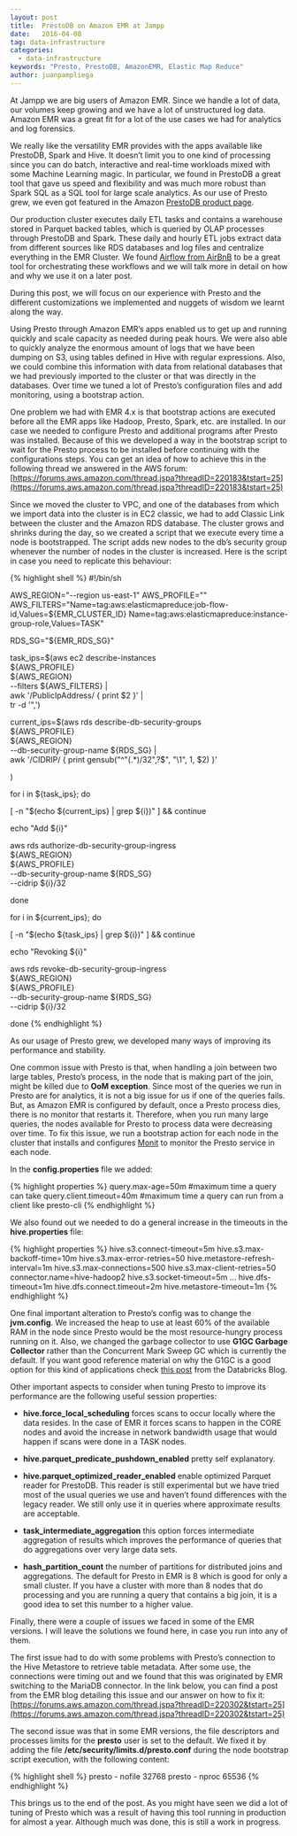 ```yaml
---
layout: post
title:  PrestoDB on Amazon EMR at Jampp
date:   2016-04-08
tag: data-infrastructure
categories:
  - data-infrastructure
keywords: "Presto, PrestoDB, AmazonEMR, Elastic Map Reduce"
author: juanpampliega
---
```


<!--excerpt.start-->
At Jampp we are big users of Amazon EMR. Since we handle a lot of data, our volumes keep growing and we have a lot of unstructured log data. Amazon EMR was a great fit for a lot of the use cases we had for analytics and log forensics.
<!--excerpt.end-->

We really like the versatility EMR provides with the 
apps available like PrestoDB, Spark and  Hive. It doesn’t limit you to one kind of processing since you can do batch, interactive and real-time workloads mixed with some Machine Learning magic. In particular, we found in PrestoDB a great tool that gave us speed and flexibility and was much more robust than Spark SQL as a SQL tool for large scale analytics. As our use of Presto grew, we even got featured in the Amazon [PrestoDB product page](https://aws.amazon.com/elasticmapreduce/details/presto/).

Our production cluster executes daily ETL tasks and contains a warehouse stored in Parquet backed tables, which is queried by OLAP processes through PrestoDB and Spark. These daily and hourly ETL jobs extract data from different sources like RDS databases and log files and centralize everything in the EMR Cluster. We found <a href="https://github.com/airbnb/airflow" target="_blank">Airflow from AirBnB</a> to be a great tool for orchestrating these workflows and we will talk more in detail on how and why we use it on a later post.

During this post, we will focus on our experience with Presto and the different customizations we implemented and nuggets of wisdom we learnt along the way.

Using Presto through Amazon EMR’s apps enabled us to get up and running quickly and scale capacity as needed during peak hours. We were also able to quickly analyze the enormous amount of logs that we have been dumping on S3, using tables defined in Hive with regular expressions. Also, we could combine this information with data from relational databases that we had previously imported to the cluster or that was directly in the databases. Over time we tuned a lot of Presto’s configuration files and add monitoring, using a bootstrap action.

One problem we had with EMR 4.x is that bootstrap actions are executed before all the EMR apps like Hadoop, Presto, Spark, etc. are installed. In our case we needed to configure Presto and additional programs after Presto was installed. Because of this we developed a way in the bootstrap script to wait for the Presto process to be installed before continuing with the configurations steps. You can get an idea of how to achieve this in the following thread we answered in the AWS forum:
[https://forums.aws.amazon.com/thread.jspa?threadID=220183&tstart=25](https://forums.aws.amazon.com/thread.jspa?threadID=220183&tstart=25)

Since we moved the cluster to VPC, and one of the databases from which we import data into the cluster is in EC2 classic, we had to add Classic Link between the cluster and the Amazon RDS database. The cluster grows and shrinks during the day, so we  created a script that we execute every time a node is bootstrapped. The script adds new nodes to the db’s security group whenever the number of nodes in the cluster is increased. Here is the script in case you need to replicate this behaviour:

{% highlight shell %}
#!/bin/sh

AWS_REGION="--region us-east-1"
AWS_PROFILE=""
AWS_FILTERS="Name=tag:aws:elasticmapreduce:job-flow-id,Values=${EMR_CLUSTER_ID} Name=tag:aws:elasticmapreduce:instance-group-role,Values=TASK"

RDS_SG="${EMR_RDS_SG}"

task_ips=$(aws ec2 describe-instances \
    ${AWS_PROFILE} \
    ${AWS_REGION} \
    --filters ${AWS_FILTERS} |\
  awk '/PublicIpAddress/ { print $2 }' |\
  tr -d '",')

current_ips=$(aws rds describe-db-security-groups \
    ${AWS_PROFILE} \
    ${AWS_REGION} \
    --db-security-group-name ${RDS_SG} |\
  awk '/CIDRIP/ { print gensub("^\"(.*)/32\",?$", "\\1", 1, $2) }'

)

for i in ${task_ips}; do

  [ -n "$(echo ${current_ips} | grep ${i})" ] && continue

  echo "Add ${i}"

  aws rds authorize-db-security-group-ingress \
    ${AWS_REGION} \
    ${AWS_PROFILE} \
    --db-security-group-name ${RDS_SG} \
    --cidrip ${i}/32

done

for i in ${current_ips}; do

  [ -n "$(echo ${task_ips} | grep ${i})" ] && continue

  echo "Revoking ${i}"

  aws rds revoke-db-security-group-ingress \
    ${AWS_REGION} \
    ${AWS_PROFILE} \
    --db-security-group-name ${RDS_SG} \
    --cidrip ${i}/32

done
{% endhighlight %}

As our usage of Presto grew, we developed many ways of improving its performance and stability.

One common issue with Presto is that, when handling a join between two large tables, Presto’s process, in the node that is making part of the join, might be killed due to **OoM exception**. Since most of the queries we run in Presto are for analytics, it is not a big issue for us if one of the queries fails. But, as Amazon EMR is configured by default, once a Presto process dies, there is no monitor that restarts it. Therefore, when you run many large queries, the nodes available for Presto to process data were decreasing over time. To fix this issue, we run a bootstrap action for each node in the cluster that installs and configures [Monit](https://mmonit.com/monit/) to monitor the Presto service in each node.

In the **config.properties** file we added:

{% highlight properties %}
query.max-age=50m #maximum time a query can take
query.client.timeout=40m #maximum time a query can run from a client like presto-cli
{% endhighlight %}

We also found out we needed to do a general increase in the timeouts in the **hive.properties** file:

{% highlight properties %}
hive.s3.connect-timeout=5m
hive.s3.max-backoff-time=10m
hive.s3.max-error-retries=50
hive.metastore-refresh-interval=1m
hive.s3.max-connections=500
hive.s3.max-client-retries=50
connector.name=hive-hadoop2
hive.s3.socket-timeout=5m
...
hive.dfs-timeout=1m
hive.dfs.connect.timeout=2m
hive.metastore-timeout=1m
{% endhighlight %}

One final important alteration to Presto’s config was to change the **jvm.config**. We increased the heap to use at least 60% of the available RAM in the node since Presto would be the most resource-hungry process running on it. Also, we changed the garbage collector to use **G1GC Garbage Collector** rather than the Concurrent Mark Sweep GC which is currently the default. If you want good reference material on why the G1GC is a good option for this kind of applications check [this post](https://databricks.com/blog/2015/05/28/tuning-java-garbage-collection-for-spark-applications.html) from the Databricks Blog.

Other important aspects to consider when tuning Presto to improve its performance are the following useful session properties:
 
 - **hive.force_local_scheduling** forces scans to occur locally where the data resides. In the case of EMR it forces scans to happen in the CORE nodes and avoid the increase in network bandwidth usage that would happen if scans were done in a TASK nodes.    
 
 - **hive.parquet_predicate_pushdown_enabled** pretty self explanatory.
 
 - **hive.parquet_optimized_reader_enabled** enable optimized Parquet reader for PrestoDB. This reader is still experimental but we have tried most of the usual queries we use and haven’t found differences with the legacy reader. We still only use it in queries where approximate results are acceptable.
 
 - **task_intermediate_aggregation** this option forces intermediate aggregation of results which improves the performance of queries that do aggregations over very large data sets.  
 
 - **hash_partition_count** the number of partitions for distributed joins and aggregations. The default for Presto in EMR is 8 which is good for only a small cluster. If you have a cluster with more than 8 nodes that do processing and you are running a query that contains a big join, it is a good idea to set this number to a higher value.  

Finally, there were a couple of issues we faced in some of the EMR versions. I will leave the solutions we found here, in case you run into any of them.

The first issue had to do with some problems with Presto’s connection to the Hive Metastore to retrieve table metadata. After some use, the connections were timing out and we found that this was originated by EMR switching to the MariaDB connector. In the link below, you can find a post from the EMR blog detailing this issue and our answer on how to fix it:
[https://forums.aws.amazon.com/thread.jspa?threadID=220302&tstart=25](https://forums.aws.amazon.com/thread.jspa?threadID=220302&tstart=25)

The second issue was that in some EMR versions, the file descriptors and processes limits for the **presto** user is set to the default. We fixed it by adding the file **/etc/security/limits.d/presto.conf** during the node bootstrap script execution, with the following content:

{% highlight shell %}
presto - nofile 32768
presto - nproc  65536
{% endhighlight %}

This brings us to the end of the post. As you might have seen we did a lot of tuning of Presto which was a result of having this tool running in production for almost a year. Although much was done, this is still a work in progress.
